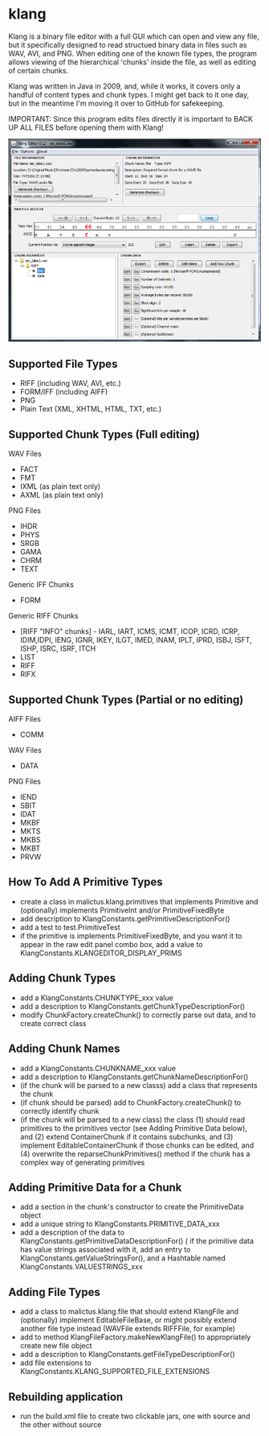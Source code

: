 klang
=====

Klang is a binary file editor with a full GUI which can open and view any file, but it specifically designed to read structued binary data in files such as WAV, AVI, and PNG. When editing one of the known file types, the program allows viewing of the hierarchical 'chunks' inside the file, as well as editing of certain chunks.

Klang was written in Java in 2009, and, while it works, it covers only a handful of content types and chunk types. I might get back to it one day, but in the meantime I'm moving it over to GitHub for safekeeping.

IMPORTANT: Since this program edits files directly it is important to BACK UP ALL FILES before
opening them with Klang!

![Screenshot](screenshot.png?raw=true)

Supported File Types
--------------------
* RIFF (including WAV, AVI, etc.)
* FORM/IFF (including AIFF)
* PNG 
* Plain Text (XML, XHTML, HTML, TXT, etc.)

Supported Chunk Types (Full editing)
------------------------------------
WAV Files
* FACT
* FMT
* IXML (as plain text only)
* AXML (as plain text only)
	
PNG Files
* IHDR
* PHYS
* SRGB
* GAMA
* CHRM
* TEXT
	
Generic IFF Chunks
* FORM
	
Generic RIFF Chunks
* [RIFF "INFO" chunks] - IARL, IART, ICMS, ICMT, ICOP, ICRD, ICRP, IDIM,IDPI, IENG, IGNR, IKEY, ILGT, IMED, INAM, IPLT, IPRD, ISBJ, ISFT, ISHP, ISRC, ISRF, ITCH
* LIST
* RIFF
* RIFX

Supported Chunk Types (Partial or no editing)
---------------------------------------------
AIFF Files
* COMM

WAV Files
* DATA
	
PNG Files
* IEND
* SBIT
* IDAT
* MKBF
* MKTS
* MKBS
* MKBT
* PRVW

How To Add A Primitive Types
----------------------------
* create a class in malictus.klang.primitives that implements Primitive and (optionally) implements PrimitiveInt and/or PrimitiveFixedByte
* add description to KlangConstants.getPrimitiveDescriptionFor()
* add a test to test.PrimitiveTest
* if the primitive is implements PrimitiveFixedByte, and you want it to appear in the raw edit panel combo box, add a value to KlangConstants.KLANGEDITOR_DISPLAY_PRIMS

Adding Chunk Types
------------------
* add a KlangConstants.CHUNKTYPE_xxx value
* add a description to KlangConstants.getChunkTypeDescriptionFor()
* modify ChunkFactory.createChunk() to correctly parse out data, and to create correct class

Adding Chunk Names
------------------
* add a KlangConstants.CHUNKNAME_xxx value
* add a description to KlangConstants.getChunkNameDescriptionFor()
* (if the chunk will be parsed to a new classs) add a class that represents the chunk
* (if chunk should be parsed) add to ChunkFactory.createChunk() to correctly identify chunk
* (if the chunk will be parsed to a new class) the class (1) should read primitives to the primitives vector (see Adding Primitive Data below), and (2) extend ContainerChunk if it contains subchunks, and (3) implement EditableContainerChunk if those chunks can be edited, and (4) overwrite the reparseChunkPrimitives() method if the chunk has a complex way of generating primitives

Adding Primitive Data for a Chunk
---------------------------------
* add a section in the chunk's constructor to create the PrimitiveData object
* add a unique string to KlangConstants.PRIMITIVE_DATA_xxx
* add a description of the data to KlangConstants.getPrimitiveDataDescriptionFor()
( if the primitive data has value strings associated with it, add an entry to KlangConstants.getValueStringsFor(), and a Hashtable named KlangConstants.VALUESTRINGS_xxx

Adding File Types
-----------------
* add a class to malictus.klang.file that should extend KlangFile and (optionally) implement EditableFileBase, or might possibly extend another file type instead (WAVFile extends RIFFFile, for example)
* add to method KlangFileFactory.makeNewKlangFile() to appropriately create new file object
* add a description to KlangConstants.getFileTypeDescriptionFor()
* add file extensions to KlangConstants.KLANG_SUPPORTED_FILE_EXTENSIONS

Rebuilding application
----------------------
- run the build.xml file to create two clickable jars, one with source and the other without source



